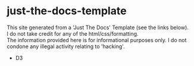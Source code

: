 # just-the-docs-template

This site generated from a 'Just The Docs' Template (see the links below).  
I do not take credit for any of the html/css/formatting.  
The information provided here is for informational purposes only. I do not condone any illegal activity relating to 'hacking'.

- D3

[Just the Docs]: https://just-the-docs.github.io/just-the-docs/
[GitHub Pages]: https://docs.github.com/en/pages
[README]: https://github.com/just-the-docs/just-the-docs-template/blob/main/README.md
[Jekyll]: https://jekyllrb.com
[GitHub Pages / Actions workflow]: https://github.blog/changelog/2022-07-27-github-pages-custom-github-actions-workflows-beta/
[use this template]: https://github.com/just-the-docs/just-the-docs-template/generate
